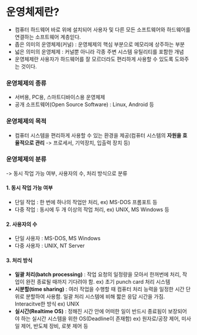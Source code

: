 # 운영체제란?
- 컴퓨터 하드웨어 바로 위에 설치되어 사용자 및 다른 모든 소프트웨어와 하드웨어를 연결하는 소프트웨어 계층읻다.
- 좁은 의미의 운영체제(커널) : 운영체제의 핵심 부분으로 메모리에 상주하는 부분
- 넓은 의미의 운영체제 : 커널뿐 아니라 각종 주변 시스템 유틸리티를 포함한 개념
- 운영체제란 사용자가 하드웨어를 잘 모르더라도 편리하게 사용할 수 있도록 도와주는 것이다.

### 운영체제의 종류
- 서버용, PC용, 스마트디바이스용 운영체제
- 공개 소프트웨어(Open Source Software) : Linux, Android 등

### 운영체제의 목적
- 컴퓨터 시스템을 편리하게 사용할 수 있는 환경을 제공(컴퓨터 시스템의 **자원을 효율적으로 관리** -> 프로세서, 기억장치, 입출력 장치 등)

### 운영체제의 분류
-> 동시 작업 가능 여부, 사용자의 수, 처리 방식으로 분류
#### 1. 동시 작업 가능 여부
- 단일 작업 : 한 번에 하나의 작업만 처리, ex) MS-DOS 프롬포트 등
- 다중 작업 : 동시에 두 개 이상의 작업 처리, ex) UNIX, MS Windows 등
#### 2. 사용자의 수
- 단일 사용자 : MS-DOS, MS Windows
- 다중  사용자 : UNIX, NT Server
#### 3. 처리 방식
- **일괄 처리(batch processing)** : 작업 요청의 일정량을 모아서 한꺼번에 처리, 작업이 완전 종료될 때까지 기다려야 함. ex) 초기 punch card 처리 시스템
- **시분할(time sharing)** : 여러 작업을 수행할 때 컴퓨터 처리 능력을 일정한 시간 단위로 분할하여 사용함. 일괄 처리 시스템에 비해 짧은 응답 시간을 가짐. Interacitve한 방식 ex) UNIX
- **실시간(Realtime OS)** : 정해진 시간 안에 어떠한 일이 반드시 종료됨이 보장되어야 하는 실시간 시스템을 위한 OS(Deadline이 존재함) ex) 원자로/공장 제어, 미사일 제어, 반도체 장비, 로봇 제어 등
